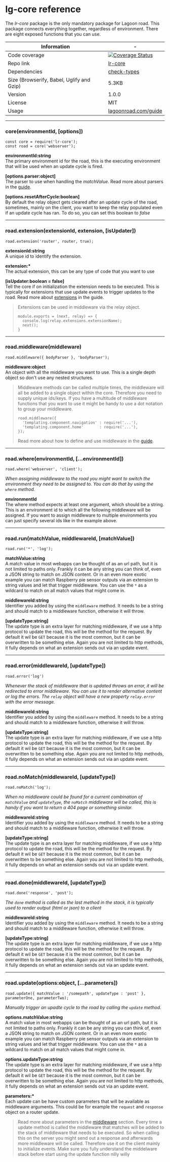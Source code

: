 # lg-core reference

The _lr-core_ package is the only mandatory package for Lagoon road. This package connects everything together, regardless of environment. There are eight exposed functions that you can use.

| Information | - |
| ----------- | - |
| Code coverage | [![Coverage Status](https://coveralls.io/repos/github/lagoon-road/lr-core/badge.svg?branch=master)](https://coveralls.io/github/lagoon-road/lr-core?branch=master) |
| Repo link | [lr-core](https://github.com/lagoon-road/lr-core) |
| Dependencies | [check-types](https://www.npmjs.com/package/check-types) |
| Size (Browserify, Babel, Uglify and Gzip)| 5.3KB |
| Version | 1.0.0 |
| License | MIT |
| Usage | [lagoonroad.com/guide](https://www.lagoonroad.com/guide) |

---

### core(environmentId, [options])
```
const core = require('lr-core');
const road = core('webserver');
```
**environmentId:string**  
The primary environment id for the road, this is the executing environment that will be used when an update cycle is fired.

**[options.parser:object]**  
The parser to use when handling the _matchValue_. Read more about parsers in the [guide](https://lagoonroad.com/guide#parsers).

**[options.resetAfterCycle:boolean]**  
By default the relay object gets cleared after an update cycle of the road, sometimes, mainly on the client, you want to keep the relay populated even if an update cycle has ran. To do so, you can set this boolean to  _false_

---

### road.extension(extensionId, extension, [isUpdater])
```
road.extension('router', router, true);
```
**extensionId:string**  
A unique id to identify the extension.

**extension:\***  
The actual extension, this can be any type of code that you want to use

**[isUpdater:boolean = false]**  
Tell the core if on initialization the extension needs to be executed. This is typically for extensions that use update events to trigger updates to the road. Read more about [extensions](https://lagoonroad.com/guide#extensions) in the guide.

> Extensions can be used in middleware via the relay object.
> ```
> module.exports = (next, relay) => {
>   console.log(relay.extensions.extensionName);
>   next();
> }
>```

---

### road.middleware(middleware)
```
road.middleware({ bodyParser }, 'bodyParser');
```
**middleware:object**  
An object with all the middleware you want to use. This is a single depth object so don't use any nested structures.

> Middleware methods can be called multiple times, the middleware will all be added to a single object within the core. Therefore you need to supply unique ids/keys.
> If you have a multitude of middleware functions that you  want to use it might be handy to use a dot notation to  group your middleware.
> ```
> road.middleware({
>   'templating.component.navigation' : require('...'),  
>   'templating.component.home'       : require('...'),  
> });
> ```
> Read more about how to define and use middleware in the [guide](https://lagoonroad.com/guide#middleware).

---

### road.where(environmentId, [...environmentId])

```
road.where('webserver', 'client');
```
_When assigning middleware to the road you might want to switch the environment they need to be assigned to. You can do that by using the `where` method._

**environmentId**  
The where method expects at least one argument, which should be a string. This is an environment id to which all the following middleware will be assigned. If you want to assign middleware to multiple environments you can just specify several ids like in the example above.

---

### road.run(matchValue, middlewareId, [matchValue])

```
road.run('*', 'log');
```

**matchValue:string**  
A match value in most webapps can be thought of as an url path, but it is not limited to paths only. Frankly it can be any string you can think of, even a JSON string to match on JSON content. Or in an even more exotic example you can match Raspberry pie sensor outputs via an extension to string values and let that trigger middleware. You can use the `*` as a wildcard to match on all match values that might come in.

**middlewareId:string**  
Identifier you added by using the `middleware` method. It needs to be a string and should match to a middleware function, otherwise it will throw.

**[updateType:string]**  
The update type is an extra layer for matching middleware, if we use a http protocol to update the road, this will be the method for the request. By default it wil be `GET` because it is the most common, but it can be overwritten to be something else. Again you are not limited to http methods, it fully depends on what an extension sends out via an update event.

---

### road.error(middlewareId, [updateType])

```
road.error('log')
```

_Whenever the stack of middleware that is updated throws an error, it will be redirected to error middleware. You can use it to render alternative content or log the errors. The `relay` object will have a new property `relay.error` with the error message._

**middlewareId:string**  
Identifier you added by using the `middleware` method. It needs to be a string and should match to a middleware function, otherwise it will throw.

**[updateType:string]**  
The update type is an extra layer for matching middleware, if we use a http protocol to update the road, this will be the method for the request. By default it wil be `GET` because it is the most common, but it can be overwritten to be something else. Again you are not limited to http methods, it fully depends on what an extension sends out via an update event.

---

### road.noMatch(middlewareId, [updateType])

```
road.noMatch('log');
```

_When no middleware could be found for a current combination of `matchValue` and `updateType`, the `noMatch` middleware will be called, this is handy if you want to return a 404 page or something similar._

**middlewareId:string**  
Identifier you added by using the `middleware` method. It needs to be a string and should match to a middleware function, otherwise it will throw.

**[updateType:string]**  
The update type is an extra layer for matching middleware, if we use a http protocol to update the road, this will be the method for the request. By default it wil be `GET` because it is the most common, but it can be overwritten to be something else. Again you are not limited to http methods, it fully depends on what an extension sends out via an update event.

---

### road.done(middlewareId, [updateType])

```
road.done('response', 'post');
```

_The `done` method is called as the last method in the stack, it is typically used to render output (html or json) to a client_

**middlewareId:string**  
Identifier you added by using the `middleware` method. It needs to be a string and should match to a middleware function, otherwise it will throw.

**[updateType:string]**  
The update type is an extra layer for matching middleware, if we use a http protocol to update the road, this will be the method for the request. By default it wil be `GET` because it is the most common, but it can be overwritten to be something else. Again you are not limited to http methods, it fully depends on what an extension sends out via an update event.

---

### road.update(options:object, [...parameters])

```
road.update({ matchValue : '/somepath', updateType : 'post' }, parameterOne, parameterTwo);
```
_Manually trigger an upadte cycle to the road by calling the `update` method._

**options.matchValue:string**  
A match value in most webapps can be thought of as an url path, but it is not limited to paths only. Frankly it can be any string you can think of, even a JSON string to match on JSON content. Or in an even more exotic example you can match Raspberry pie sensor outputs via an extension to string values and let that trigger middleware. You can use the `*` as a wildcard to match on all match values that might come in.

**options.updateType:string**  
The update type is an extra layer for matching middleware, if we use a http protocol to update the road, this will be the method for the request. By default it wil be `GET` because it is the most common, but it can be overwritten to be something else. Again you are not limited to http methods, it fully depends on what an extension sends out via an update event.

**parameters:\***  
Each update can be have custom parameters that will be available as middleware arguments. This could be for example the `request` and `response` object on a router update.

> Read more about parameters in the [middleware](https://lagoonroad.com/guide#middleware) section.
> Every time a update method is called the middleware that matches will be added to the stack of middleware that needs to be executed. So when calling this on the server you might send out a response and afterwards more middleware will be called. Therefore use it on the client mainly to initialize events. Make sure you fully understand the middelware stack before start using the update function nilly willy
